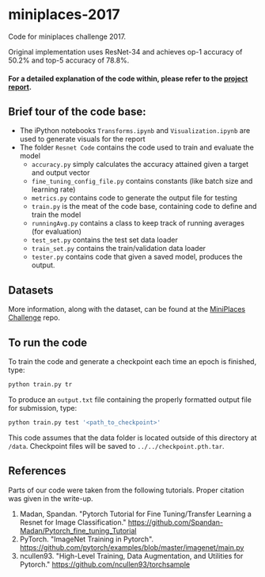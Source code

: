 # miniplaces-2017
Code for miniplaces challenge 2017. 

Original implementation uses ResNet-34 and achieves op-1 accuracy of 50.2% and top-5 accuracy of 78.8%.

#### For a detailed explanation of the code within, please refer to the [project report](https://github.com/landmann/miniplaces/blob/master/Report.pdf).

## Brief tour of the code base: 

- The iPython notebooks `Transforms.ipynb` and `Visualization.ipynb` are used to generate visuals for the report 
- The folder `Resnet Code` contains the code used to train and evaluate the model 
    - `accuracy.py` simply calculates the accuracy attained given a target and output vector
    - `fine_tuning_config_file.py` contains constants (like batch size and learning rate) 
    - `metrics.py` contains code to generate the output file for testing
    - `train.py` is the meat of the code base, containing code to define and train the model 
    - `runningAvg.py` contains a class to keep track of running averages (for evaluation)
    - `test_set.py` contains the test set data loader
    - `train_set.py` contains the train/validation data loader 
    - `tester.py` contains code that given a saved model, produces the output.
    
## Datasets
More information, along with the dataset, can be found at the [MiniPlaces Challenge](https://github.com/CSAILVision/miniplaces) repo.

## To run the code

To train the code and generate a checkpoint each time an epoch is finished, type:

```python
python train.py tr 
```

To produce an `output.txt` file containing the properly formatted output file for submission, type:

```python
python train.py test '<path_to_checkpoint>'
```

This code assumes that the data folder is located outside of this directory at `/data`. Checkpoint files will be saved to `../../checkpoint.pth.tar`. 
## References

Parts of our code were taken from the following tutorials. Proper citation was given in the write-up. 

1. Madan, Spandan. "Pytorch Tutorial for Fine Tuning/Transfer Learning a Resnet for Image Classification." <https://github.com/Spandan-Madan/Pytorch_fine_tuning_Tutorial>
2. PyTorch. "ImageNet Training in Pytorch". <https://github.com/pytorch/examples/blob/master/imagenet/main.py>
3. ncullen93. "High-Level Training, Data Augmentation, and Utilities for Pytorch." <https://github.com/ncullen93/torchsample>
